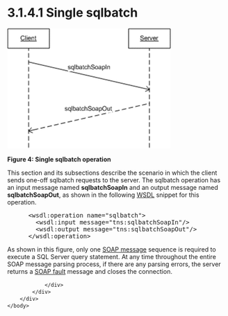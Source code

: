 <html dir="LTR" xmlns:mshelp="http://msdn.microsoft.com/mshelp" xmlns:ddue="http://ddue.schemas.microsoft.com/authoring/2003/5" xmlns:xlink="http://www.w3.org/1999/xlink" xmlns:tool="http://www.microsoft.com/tooltip">
    <head>
        <meta http-equiv="Content-Type" content="text/html; CHARSET=utf-8"></meta>
        <meta name="save" content="history"></meta>
        <title>3.1.4.1 Single sqlbatch</title>
        <xml>
            <mshelp:toctitle title="3.1.4.1 Single sqlbatch"></mshelp:toctitle>
            <mshelp:rltitle title="[MS-SSNWS]: Single sqlbatch"></mshelp:rltitle>
            <mshelp:keyword index="A" term="26804fd8-f813-4b33-be8a-ccdc32648582"></mshelp:keyword>
            <mshelp:attr name="DCSext.ContentType" value="open specification"></mshelp:attr>
            <mshelp:attr name="AssetID" value="26804fd8-f813-4b33-be8a-ccdc32648582"></mshelp:attr>
            <mshelp:attr name="TopicType" value="kbRef"></mshelp:attr>
            <mshelp:attr name="DCSext.Title" value="[MS-SSNWS]: Single sqlbatch" />
        </xml>
    </head>
    <body>
        <div id="header">
            <h1 class="heading">3.1.4.1 Single sqlbatch</h1>
        </div>
        <div id="mainSection">
            <div id="mainBody">
                <div id="allHistory" class="saveHistory"></div>
                <div id="sectionSection0" class="section" name="collapseableSection">
                    

<p><img id="MS-SSNWS_pictbf5c19c1-82b8-14ed-78e9-c147e68e9f65.png" src="MS-SSNWS_files/image003.png" alt="Single sqlbatch operation" title="Single sqlbatch operation"></p>

<p><b>Figure 4: Single sqlbatch operation</b></p>

<p>This section and its subsections describe the scenario in
which the client sends one-off sqlbatch requests to the server. The sqlbatch
operation has an input message named <b>sqlbatchSoapIn</b> and an output
message named <b>sqlbatchSoapOut</b>, as shown in the following <a href="4baedaec-b5a7-4176-be88-e1cec659ab8c.md#gt_5a824664-0858-4b09-b852-83baf4584efa">WSDL</a> snippet for this
operation.</p>

<dl>
<dd>
<div><pre> &lt;wsdl:operation name=&quot;sqlbatch&quot;&gt;
   &lt;wsdl:input message=&quot;tns:sqlbatchSoapIn&quot;/&gt;
   &lt;wsdl:output message=&quot;tns:sqlbatchSoapOut&quot;/&gt;
 &lt;/wsdl:operation&gt;
</pre></div>
</dd></dl>

<p>As shown in this figure, only one <a href="4baedaec-b5a7-4176-be88-e1cec659ab8c.md#gt_96185df3-4677-478c-b239-f72fcf514c59">SOAP message</a> sequence is
required to execute a SQL Server query statement. At any time throughout
the entire SOAP message parsing process, if there are any parsing errors, the
server returns a <a href="4baedaec-b5a7-4176-be88-e1cec659ab8c.md#gt_ec8728a8-1a75-426f-8767-aa1932c7c19f">SOAP fault</a>
message and closes the connection.</p>


                </div>
            </div>
        </div>
    </body>
</html>